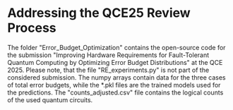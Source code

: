 # Addressing the QCE25 Review Process

The folder "Error_Budget_Optimization" contains the open-source code for the submission "Improving Hardware Requirements for Fault-Tolerant Quantum Computing by Optimizing Error Budget Distributions" at the QCE 2025. Please note, that the file "RE_experiments.py" is not part of the considered submission. The numpy arrays contain data for the three cases of total error budgets, while the \*.pkl files are the trained models used for the predictions. The "counts_adjusted.csv" file contains the logical counts of the used quantum circuits.
